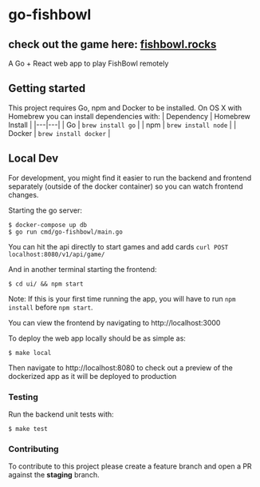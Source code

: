 # go-fishbowl
## check out the game here: [fishbowl.rocks](https://fishbowl.rocks/)

A Go + React web app to play FishBowl remotely

## Getting started

This project requires Go, npm and Docker to be installed. On OS X with Homebrew you can install dependencies with:
| Dependency | Homebrew Install |
|---|---|
| Go | `brew install go` |
| npm | `brew install node` |
| Docker | `brew install docker` | 


## Local Dev
For development, you might find it easier to run the backend and frontend separately (outside of the docker container) so you can watch frontend changes. 

Starting the go server:
```console
$ docker-compose up db
$ go run cmd/go-fishbowl/main.go
```
You can hit the api directly to start games and add cards `curl POST localhost:8080/v1/api/game/`

And in another terminal starting the frontend:
```console
$ cd ui/ && npm start
```

Note: If this is your first time running the app, you will have to run `npm install` before `npm start`.

You can view the frontend by navigating to http://localhost:3000

To deploy the web app locally should be as simple as:
```console
$ make local
```
Then navigate to http://localhost:8080 to check out a preview of the dockerized app as it will be deployed to production

### Testing
Run the backend unit tests with:
```console
$ make test
```

### Contributing
To contribute to this project please create a feature branch and open a PR against the **staging** branch.
